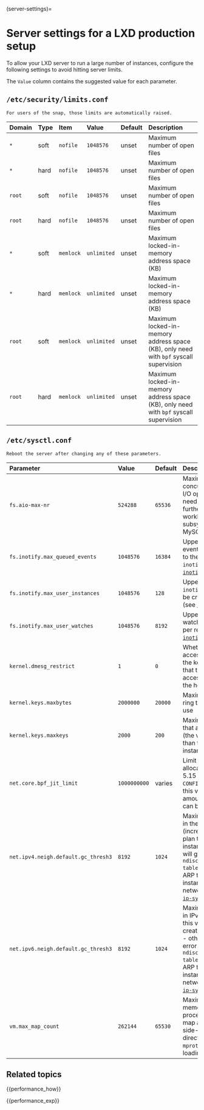 (server-settings)=
# Server settings for a LXD production setup

To allow your LXD server to run a large number of instances, configure the following settings to avoid hitting server limits.

The `Value` column contains the suggested value for each parameter.

## `/etc/security/limits.conf`

```{note}
For users of the snap, those limits are automatically raised.
```

Domain  | Type  | Item      | Value       | Default   | Description
:-----  | :---  | :----     | :---------- | :-------- | :----------
`*`     | soft  | `nofile`  | `1048576`   | unset     | Maximum number of open files
`*`     | hard  | `nofile`  | `1048576`   | unset     | Maximum number of open files
`root`  | soft  | `nofile`  | `1048576`   | unset     | Maximum number of open files
`root`  | hard  | `nofile`  | `1048576`   | unset     | Maximum number of open files
`*`     | soft  | `memlock` | `unlimited` | unset     | Maximum locked-in-memory address space (KB)
`*`     | hard  | `memlock` | `unlimited` | unset     | Maximum locked-in-memory address space (KB)
`root`  | soft  | `memlock` | `unlimited` | unset     | Maximum locked-in-memory address space (KB), only need with `bpf` syscall supervision
`root`  | hard  | `memlock` | `unlimited` | unset     | Maximum locked-in-memory address space (KB), only need with `bpf` syscall supervision

## `/etc/sysctl.conf`

```{note}
Reboot the server after changing any of these parameters.
```

Parameter                           | Value      | Default   | Description
:-----                              | :---       | :---      | :---
`fs.aio-max-nr`                     | `524288`   | `65536`   | Maximum number of concurrent asynchronous I/O operations (you might need to increase this limit further if you have a lot of workloads that use the AIO subsystem, for example, MySQL)
`fs.inotify.max_queued_events`      | `1048576`  | `16384`   | Upper limit on the number of events that can be queued to the corresponding `inotify` instance (see [`inotify`](https://man7.org/linux/man-pages/man7/inotify.7.html))
`fs.inotify.max_user_instances`     | `1048576`  | `128`     | Upper limit on the number of `inotify` instances that can be created per real user ID (see [`inotify`](https://man7.org/linux/man-pages/man7/inotify.7.html))
`fs.inotify.max_user_watches`       | `1048576`  | `8192`    | Upper limit on the number of watches that can be created per real user ID (see [`inotify`](https://man7.org/linux/man-pages/man7/inotify.7.html))
`kernel.dmesg_restrict`             | `1`        | `0`       | Whether to deny container access to the messages in the kernel ring buffer (note that this will also deny access to non-root users on the host system)
`kernel.keys.maxbytes`              | `2000000`  | `20000`   | Maximum size of the key ring that non-root users can use
`kernel.keys.maxkeys`               | `2000`     | `200`     | Maximum number of keys that a non-root user can use (the value should be higher than the number of instances)
`net.core.bpf_jit_limit`            | `1000000000` | varies  | Limit on the size of eBPF JIT allocations (on kernels < 5.15 that are compiled with `CONFIG_BPF_JIT_ALWAYS_ON=y`, this value might limit the amount of instances that can be created)
`net.ipv4.neigh.default.gc_thresh3` | `8192`     | `1024`    | Maximum number of entries in the IPv4 ARP table (increase this value if you plan to create over 1024 instances - otherwise, you will get the error `neighbour: ndisc_cache: neighbor table overflow!` when the ARP table gets full and the instances cannot get a network configuration; see [`ip-sysctl`](https://www.kernel.org/doc/Documentation/networking/ip-sysctl.txt))
`net.ipv6.neigh.default.gc_thresh3` | `8192`     | `1024`    | Maximum number of entries in IPv6 ARP table (increase this value if you plan to create over 1024 instances - otherwise, you will get the error `neighbour: ndisc_cache: neighbor table overflow!` when the ARP table gets full and the instances cannot get a network configuration; see [`ip-sysctl`](https://www.kernel.org/doc/Documentation/networking/ip-sysctl.txt))
`vm.max_map_count`                  | `262144`   | `65530`   | Maximum number of memory map areas a process may have (memory map areas are used as a side-effect of calling `malloc`, directly by `mmap` and `mprotect`, and also when loading shared libraries)

## Related topics

{{performance_how}}

{{performance_exp}}
